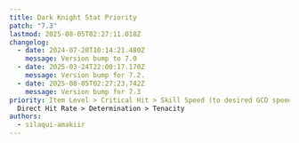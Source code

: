 ```yaml
---
title: Dark Knight Stat Priority
patch: "7.3"
lastmod: 2025-08-05T02:27:11.018Z
changelog:
  - date: 2024-07-28T10:14:21.480Z
    message: Version bump to 7.0
  - date: 2025-03-24T22:00:17.170Z
    message: Version bump for 7.2.
  - date: 2025-08-05T02:27:23.742Z
    message: Version bump for 7.3
priority: Item Level > Critical Hit > Skill Speed (to desired GCD speed) >
  Direct Hit Rate > Determination > Tenacity
authors:
  - silaqui-amakiir
---
```

